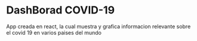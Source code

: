 # DashBorad COVID-19

App creada en react, la cual muestra y grafica informacion relevante sobre el covid 19 en varios paises del mundo
